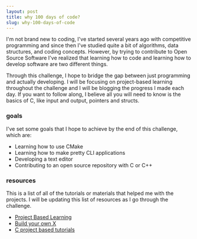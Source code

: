 ```yaml
---
layout: post
title: why 100 days of code?
slug: why-100-days-of-code
---
```


I'm not brand new to coding, I've started several years ago with competitive programming and since then I've studied quite a bit of algorithms, data structures, and coding concepts. However, by trying to contribute to Open Source Software I've realized that learning how to code and learning how to develop software are two different things. 
 
Through this challenge, I hope to bridge the gap between just programming and actually developing. I will be focusing on project-based learning throughout the challenge and I will be blogging the progress I made each day. If you want to follow along, I believe all you will need to know is the basics of C, like input and output, pointers and structs.

### goals

I've set some goals that I hope to achieve by the end of this challenge, which are:

- Learning how to use CMake
- Learning how to make pretty CLI applications
- Developing a text editor
- Contributing to an open source repository with C or C++ 


### resources

This is a list of all of the tutorials or materials that helped me with the projects. I will be updating this list of resources as I go through the challenge. 

- [Project Based Learning](https://github.com/practical-tutorials/project-based-learning#cc)
- [Build your own X](https://github.com/codecrafters-io/build-your-own-x#build-your-own-command-line-tool)
- [C project based tutorials](https://www.reddit.com/r/C_Programming/comments/872rlt/c_project_based_tutorials/)























